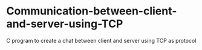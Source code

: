 # Communication-between-client-and-server-using-TCP
C program to create a chat between client and server using TCP as protocol
